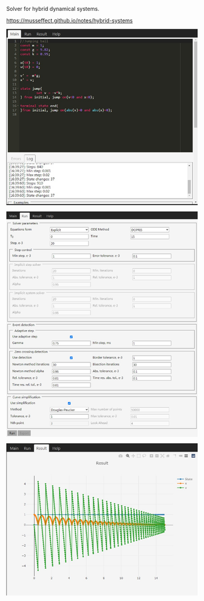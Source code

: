 Solver for hybrid dynamical systems.

https://musseffect.github.io/notes/hybrid-systems



![Main screen](/images/mainScreen.jpg)

![Run screen](/images/runScreen.jpg)

![Results](/images/resultScreen.jpg)
